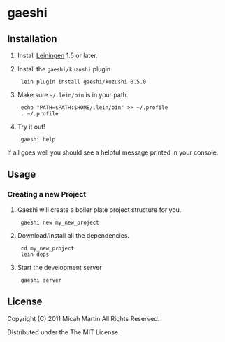 # gaeshi

## Installation

1. Install [Leiningen](https://github.com/technomancy/leiningen) 1.5 or later.
2. Install the `gaeshi/kuzushi` plugin

        lein plugin install gaeshi/kuzushi 0.5.0

3. Make sure `~/.lein/bin` is in your path.

        echo "PATH=$PATH:$HOME/.lein/bin" >> ~/.profile
        . ~/.profile

4. Try it out!

        gaeshi help

If all goes well you should see a helpful message printed in your console.

## Usage

### Creating a new Project

1. Gaeshi will create a boiler plate project structure for you.

        gaeshi new my_new_project

2. Download/Install all the dependencies.

        cd my_new_project
        lein deps

3. Start the development server

        gaeshi server

## License

Copyright (C) 2011 Micah Martin All Rights Reserved.

Distributed under the The MIT License.
